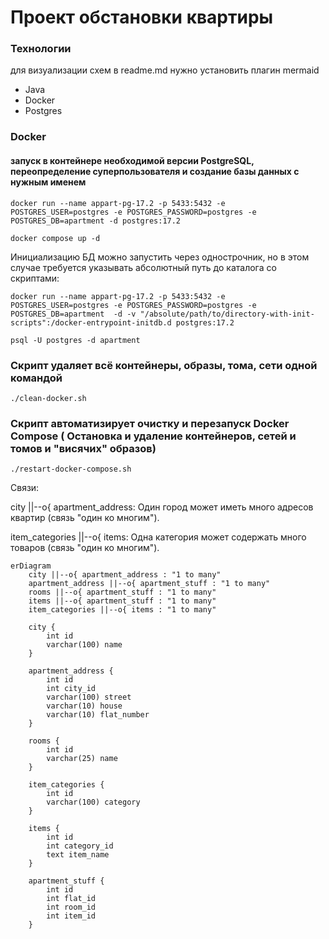 # Проект обстановки квартиры

### Технологии
для визуализации схем в readme.md нужно установить плагин mermaid
- Java
- Docker
- Postgres

### Docker

#### запуск в контейнере необходимой версии PostgreSQL, переопределение суперпользователя и создание базы данных с нужным именем

```
docker run --name appart-pg-17.2 -p 5433:5432 -e POSTGRES_USER=postgres -e POSTGRES_PASSWORD=postgres -e POSTGRES_DB=apartment -d postgres:17.2
```
```
docker compose up -d
```
Инициализацию БД можно запустить через однострочник, но в этом случае требуется указывать абсолютный путь до каталога со скриптами:
```
docker run --name appart-pg-17.2 -p 5433:5432 -e POSTGRES_USER=postgres -e POSTGRES_PASSWORD=postgres -e POSTGRES_DB=apartment  -d -v "/absolute/path/to/directory-with-init-scripts":/docker-entrypoint-initdb.d postgres:17.2
```

```
psql -U postgres -d apartment
```

### Скрипт удаляет всё контейнеры, образы, тома, сети одной командой
```
./clean-docker.sh
```

### Скрипт автоматизирует очистку и перезапуск Docker Compose ( Остановка и удаление контейнеров, сетей и томов и "висячих" образов)
```
./restart-docker-compose.sh
```

Связи:

city ||--o{ apartment_address: Один город может иметь много адресов квартир (связь "один ко многим").

item_categories ||--o{ items: Одна категория может содержать много товаров (связь "один ко многим").

```mermaid
erDiagram
    city ||--o{ apartment_address : "1 to many"
    apartment_address ||--o{ apartment_stuff : "1 to many"
    rooms ||--o{ apartment_stuff : "1 to many"
    items ||--o{ apartment_stuff : "1 to many"
    item_categories ||--o{ items : "1 to many"

    city {
        int id
        varchar(100) name
    }

    apartment_address {
        int id
        int city_id
        varchar(100) street
        varchar(10) house
        varchar(10) flat_number
    }

    rooms {
        int id
        varchar(25) name
    }

    item_categories {
        int id
        varchar(100) category
    }

    items {
        int id
        int category_id
        text item_name
    }

    apartment_stuff {
        int id
        int flat_id
        int room_id
        int item_id
    }
```